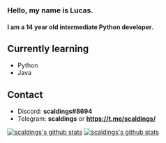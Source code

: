 ### Hello, my name is Lucas.  
#### I am a 14 year old intermediate Python developer.

## Currently learning  
* Python
* Java

## Contact  
* Discord: **scaldings#8694**  
* Telegram: **scaldings** or **https://t.me/scaldings/**  

[![scaldings's github stats](https://github-readme-stats.vercel.app/api/top-langs/?username=scaldings&theme=ayu-mirage)](https://github.com/anuraghazra/github-readme-stats) 
[![scaldings's github stats](https://github-readme-stats.vercel.app/api?username=scaldings&show_icons=true&theme=ayu-mirage)](https://github.com/anuraghazra/github-readme-stats)
